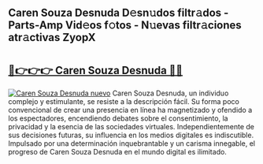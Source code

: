 ## Caren Souza Desnuda D𝚎sn𝚞dos filtr𝚊dos - Parts-Amp Vid𝚎os f𝚘tos - N𝚞evas filtr𝚊ciones atr𝚊ctivas ZyopX

# <h2><a href="http://mb4l852.tromn.icu/?c=Caren+Souza+Desnuda">🔗👉👉👉 Caren Souza Desnuda 🔗🔗</a></h2>

[![Caren Souza Desnuda nuevo](https://i.imgur.com/pEAQMta.gif)](http://mb4l852.tromn.icu/?c=Caren+Souza+Desnuda)
Caren Souza Desnuda, un individuo complejo y estimulante, se resiste a la descripción fácil. Su forma poco convencional de crear una presencia en línea ha magnetizado y ofendido a los espectadores, encendiendo debates sobre el consentimiento, la privacidad y la esencia de las sociedades virtuales. Independientemente de sus decisiones futuras, su influencia en los medios digitales es indiscutible. Impulsado por una determinación inquebrantable y un carisma innegable, el progreso de Caren Souza Desnuda en el mundo digital es ilimitado.
